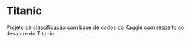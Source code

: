 # Titanic
 Projeto de classificação com base de dados do Kaggle com respeito ao desastre do Titanic
